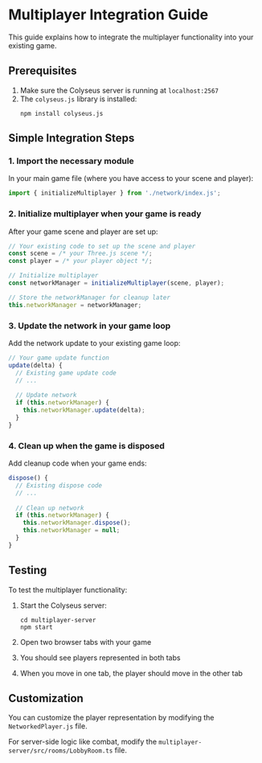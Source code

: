 # Multiplayer Integration Guide

This guide explains how to integrate the multiplayer functionality into your existing game.

## Prerequisites

1. Make sure the Colyseus server is running at `localhost:2567`
2. The `colyseus.js` library is installed:
   ```
   npm install colyseus.js
   ```

## Simple Integration Steps

### 1. Import the necessary module

In your main game file (where you have access to your scene and player):

```javascript
import { initializeMultiplayer } from './network/index.js';
```

### 2. Initialize multiplayer when your game is ready

After your game scene and player are set up:

```javascript
// Your existing code to set up the scene and player
const scene = /* your Three.js scene */;
const player = /* your player object */;

// Initialize multiplayer
const networkManager = initializeMultiplayer(scene, player);

// Store the networkManager for cleanup later
this.networkManager = networkManager;
```

### 3. Update the network in your game loop

Add the network update to your existing game loop:

```javascript
// Your game update function
update(delta) {
  // Existing game update code
  // ...
  
  // Update network
  if (this.networkManager) {
    this.networkManager.update(delta);
  }
}
```

### 4. Clean up when the game is disposed

Add cleanup code when your game ends:

```javascript
dispose() {
  // Existing dispose code
  // ...
  
  // Clean up network
  if (this.networkManager) {
    this.networkManager.dispose();
    this.networkManager = null;
  }
}
```

## Testing

To test the multiplayer functionality:

1. Start the Colyseus server:
   ```
   cd multiplayer-server
   npm start
   ```

2. Open two browser tabs with your game
3. You should see players represented in both tabs
4. When you move in one tab, the player should move in the other tab

## Customization

You can customize the player representation by modifying the `NetworkedPlayer.js` file.

For server-side logic like combat, modify the `multiplayer-server/src/rooms/LobbyRoom.ts` file. 